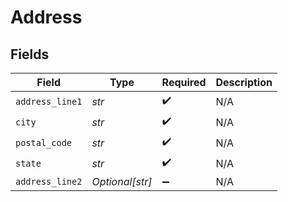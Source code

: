 # Address


## Fields

| Field              | Type               | Required           | Description        |
| ------------------ | ------------------ | ------------------ | ------------------ |
| `address_line1`    | *str*              | :heavy_check_mark: | N/A                |
| `city`             | *str*              | :heavy_check_mark: | N/A                |
| `postal_code`      | *str*              | :heavy_check_mark: | N/A                |
| `state`            | *str*              | :heavy_check_mark: | N/A                |
| `address_line2`    | *Optional[str]*    | :heavy_minus_sign: | N/A                |